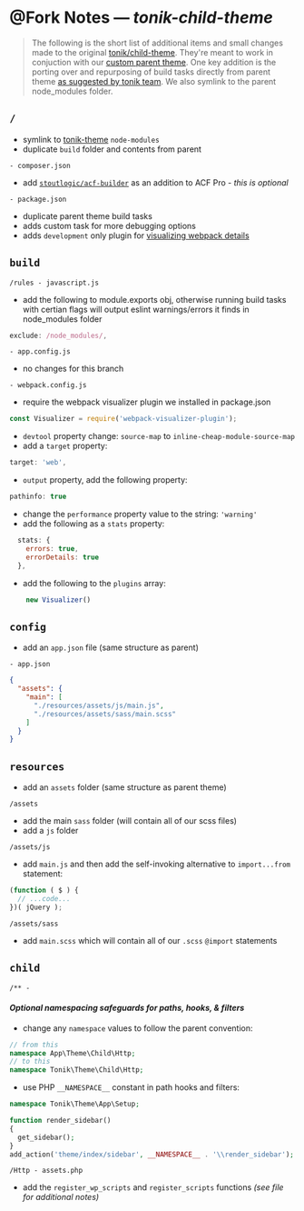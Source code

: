 # @Fork Notes &mdash; *tonik-child-theme*

> The following is the short list of additional items and small changes made to the original [tonik/child-theme](https://github.com/tonik/child-theme/tree/master). They're meant to work in conjuction with our [custom parent theme](https://github.com/sushidub/tonik-theme). One key addition is the porting over and repurposing of build tasks directly from parent theme [as suggested by tonik team](http://labs.tonik.pl/theme/docs/child-theme-development/). We also symlink to the parent node_modules folder.

## `/`
+ symlink to [tonik-theme](https://github.com/sushidub/tonik-theme) `node-modules`
+ duplicate `build` folder and contents from parent

`- composer.json`
+ add [`stoutlogic/acf-builder`](https://github.com/StoutLogic/acf-builder) as an addition to ACF Pro - *this is optional*

`- package.json`
+ duplicate parent theme build tasks
+ adds custom task for more debugging options
+ adds `development` only plugin for [visualizing webpack details](https://github.com/chrisbateman/webpack-visualizer)

## `build`
`/rules - javascript.js`
+ add the following to module.exports obj, otherwise running build tasks with certian flags will output eslint warnings/errors it finds in node_modules folder
```js
exclude: /node_modules/,
```

`- app.config.js`
+ no changes for this branch

`- webpack.config.js`
+ require the webpack visualizer plugin we installed in package.json
```js
const Visualizer = require('webpack-visualizer-plugin');
```
+ `devtool` property change: `source-map` to `inline-cheap-module-source-map`
+ add a `target` property:
```js
target: 'web',
```
+ `output` property, add the following property:
```js
pathinfo: true
```
+ change the `performance` property value to the string: `'warning'`
+ add the following as a `stats` property:
```js
  stats: {
    errors: true,
    errorDetails: true
  },
  ```
  + add the following to the `plugins` array:
  ```js
      new Visualizer()
  ```
  ## `config`
  + add an `app.json` file (same structure as parent)

  `- app.json`
  ```json
  {
    "assets": {
      "main": [
        "./resources/assets/js/main.js",
        "./resources/assets/sass/main.scss"
      ]
    }
  }
```

  ## `resources`
  + add an `assets` folder (same structure as parent theme)

  `/assets`
  + add the main `sass` folder (will contain all of our scss files)
  + add a `js` folder

  `/assets/js`
  + add `main.js` and then add the self-invoking alternative to `import...from` statement:
  ```js
  (function ( $ ) {
    // ...code...
  })( jQuery );
  ```

  `/assets/sass`
  + add `main.scss` which will contain all of our `.scss` `@import` statements

  ## `child`
  `/** -`
  #### *Optional namespacing safeguards for paths, hooks, & filters*
  + change any `namespace` values to follow the parent convention:

  ```php
  // from this
  namespace App\Theme\Child\Http;
  // to this
  namespace Tonik\Theme\Child\Http;
  ```
  + use PHP `__NAMESPACE__` constant in path hooks and filters:

  ```php
  namespace Tonik\Theme\App\Setup;

  function render_sidebar()
  {
    get_sidebar();
  }
  add_action('theme/index/sidebar', __NAMESPACE__ . '\\render_sidebar');
  ```
  `/Http - assets.php`
  + add the `register_wp_scripts` and `register_scripts` functions *(see file for additional notes)*
